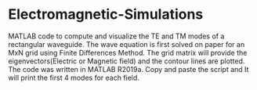 # Electromagnetic-Simulations
MATLAB code to compute and visualize the TE and TM modes of a rectangular waveguide.
The wave equation is first solved on paper for an MxN grid using Finite Differences Method. The grid matrix will provide the eigenvectors(Electric or Magnetic field) and the contour lines are plotted.
The code was written in MATLAB R2019a. Copy and paste the script and It will print the first 4 modes for each field.
